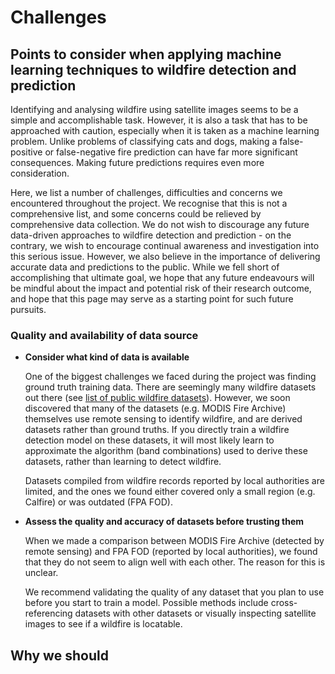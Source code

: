# Challenges

## Points to consider when applying machine learning techniques to wildfire detection and prediction
Identifying and analysing wildfire using satellite images seems to be a simple and accomplishable task. 
However, it is also a task that has to be approached with caution, especially when it is taken as a machine learning problem.
Unlike problems of classifying cats and dogs, making a false-positive or false-negative fire prediction can have far more significant consequences.
Making future predictions requires even more consideration. 

Here, we list a number of challenges, difficulties and concerns we encountered throughout the project. 
We recognise that this is not a comprehensive list, and some concerns could be relieved by comprehensive data collection. 
We do not wish to discourage any future data-driven approaches to wildfire detection and prediction - on the contrary, 
we wish to encourage continual awareness and investigation into this serious issue. 
However, we also believe in the importance of delivering accurate data and predictions to the public. 
While we fell short of accomplishing that ultimate goal,
we hope that any future endeavours will be mindful about the impact and potential risk of their research outcome, 
and hope that this page may serve as a starting point for such future pursuits.

### Quality and availability of data source
- **Consider what kind of data is available**

    One of the biggest challenges we faced during the project was finding ground truth training data. 
There are seemingly many wildfire datasets out there (see [list of public wildfire datasets](/wildfire/datasets)).
However, we soon discovered that many of the datasets (e.g. MODIS Fire Archive) themselves use remote sensing to identify wildfire, and are derived datasets rather than ground truths.
If you directly train a wildfire detection model on these datasets, it will most likely learn to approximate the algorithm (band combinations) used to derive these datasets, rather than learning to detect wildfire.

    Datasets compiled from wildfire records reported by local authorities are limited, and the ones we found either covered only a small region (e.g. Calfire) or was outdated (FPA FOD). 


- **Assess the quality and accuracy of datasets before trusting them**

    When we made a comparison between MODIS Fire Archive (detected by remote sensing) and FPA FOD (reported by local authorities), 
we found that they do not seem to align well with each other. The reason for this is unclear.
    
    We recommend validating the quality of any dataset that you plan to use before you start to train a model. Possible methods include cross-referencing datasets with other datasets or visually inspecting satellite images to see if a wildfire is locatable.


## Why we should 